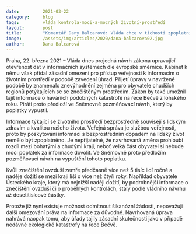 ```yaml
---
date:         2021-03-22
category:     blog
tags:         vláda kontrola-moci-a-mocných životní-prostředí
layout:       post
title:        "Komentář Dany Balcarové: Vláda chce v tichosti zpoplatnit přístup k informacím o životním prostředí, pro Piráty je to nepřijatelné"
image:        /assets/img/articles/2020/dana-balcarova02.jpg
author:       Dana Balcarová
---
```



 

Praha, 22. března 2021 – Vláda dnes projedná návrh zákona upravující otevřenost dat v informačních systémech dle evropské směrnice. Kabinet k němu však přidal zásadní omezení pro přístup veřejnosti k informacím o životním prostředí v podobě zavedení úhrad. Přijetí úpravy v navržené podobě by znamenalo  znevýhodnění zejména pro obyvatele chudších regionů potýkajících se se znečištěným prostředím. Zákon by také umožnil tajit informace o haváriích podobných katastrofě na řece Bečvě z loňského roku. Piráti proto předloží ve Sněmovně pozměňovací návrh, který by poplatky vypustil.

Informace týkající se životního prostředí bezprostředně souvisejí s lidským zdravím a kvalitou našeho života. Veřejná správa je službou veřejnosti, proto by poskytování informací s bezprostředním dopadem na lidský život nemělo být zpoplatněno. Je nepřijatelné, že navrhovaná změna prohloubí rozdíl mezi bohatými a chudými kraji, neboť velká část obyvatel si nebude moci poplatek za informace dovolit. Ve Sněmovně proto předložím pozměňovací návrh na vypuštění tohoto poplatku.

Kvůli znečištění ovzduší zemře předčasně více než 5 tisíc lidí ročně a naděje dožití se mezi kraji liší o více než čtyři roky. Například obyvatele Ústeckého kraje, který má nejnižší naději dožití, by podrobnější informace o znečištění ovzduší či o proběhlých kontrolách, stály podle vládního návrhu až desetitisícové částky.

Protože již nyní existuje možnost odmítnout šikanózní žádosti, nepovažuji další omezování práva na informace za důvodné. Navrhovaná úprava nahrává naopak tomu, aby úřady tajily zásadní skutečnosti jako v případě nedávné ekologické katastrofy na řece Bečvě.
